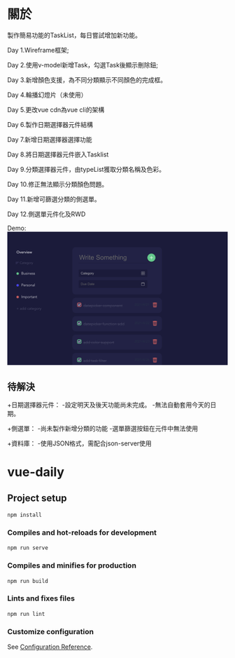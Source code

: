 # 關於

製作簡易功能的TaskList，每日嘗試增加新功能。

Day 1.Wireframe框架;

Day 2.使用v-model新增Task，勾選Task後顯示刪除鈕;

Day 3.新增顏色支援，為不同分類顯示不同顏色的完成框。

Day 4.輪播幻燈片（未使用）

Day 5.更改vue cdn為vue cli的架構

Day 6.製作日期選擇器元件結構

Day 7.新增日期選擇器選擇功能

Day 8.將日期選擇器元件嵌入Tasklist

Day 9.分類選擇器元件，由typeList獲取分類名稱及色彩。

Day 10.修正無法顯示分類顏色問題。

Day 11.新增可篩選分類的側選單。

Day 12.側選單元件化及RWD

Demo:
![image](https://github.com/TitanTsai/JS-Daily-Project/blob/d14309960cf74b49871fafca1fb5e6903f7c3e8c/%E6%88%AA%E5%9C%96%202021-04-29%20%E4%B8%8B%E5%8D%883.01.59.png)

## 待解決

+日期選擇器元件：
-設定明天及後天功能尚未完成。
-無法自動套用今天的日期。

+側選單：
-尚未製作新增分類的功能
-選單篩選按鈕在元件中無法使用

+資料庫：
-使用JSON格式，需配合json-server使用


# vue-daily

## Project setup
```
npm install
```

### Compiles and hot-reloads for development
```
npm run serve
```

### Compiles and minifies for production
```
npm run build
```

### Lints and fixes files
```
npm run lint
```

### Customize configuration
See [Configuration Reference](https://cli.vuejs.org/config/).

